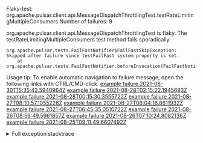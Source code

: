         
Flaky-test: org.apache.pulsar.client.api.MessageDispatchThrottlingTest.testRateLimitingMultipleConsumers
Number of failures: 9

org.apache.pulsar.client.api.MessageDispatchThrottlingTest is flaky. The testRateLimitingMultipleConsumers test method fails sporadically.

```
org.apache.pulsar.tests.FailFastNotifier$FailFastSkipException: Skipped after failure since testFailFast system property is set.
	at org.apache.pulsar.tests.FailFastNotifier.beforeInvocation(FailFastNotifier.java:88)

```

Usage tip: To enable automatic navigation to failure message, open the following links with CTRL/CMD-click.
[example failure 2021-08-30T15:35:43.5940964Z](https://github.com/apache/pulsar/runs/3463119398?check_suite_focus=true#step:9:4025)
[example failure 2021-08-28T02:15:22.1945693Z](https://github.com/apache/pulsar/runs/3448473880?check_suite_focus=true#step:9:3022)
[example failure 2021-08-28T00:15:30.3555722Z](https://github.com/apache/pulsar/runs/3447917315?check_suite_focus=true#step:9:2390)
[example failure 2021-08-27T08:10:57.1055226Z](https://github.com/apache/pulsar/runs/3440980370?check_suite_focus=true#step:9:3089)
[example failure 2021-08-27T08:04:16.8611932Z](https://github.com/apache/pulsar/runs/3440855241?check_suite_focus=true#step:9:3014)
[example failure 2021-08-27T06:45:35.0510722Z](https://github.com/apache/pulsar/runs/3440411158?check_suite_focus=true#step:9:3015)
[example failure 2021-08-26T08:59:49.5961857Z](https://github.com/apache/pulsar/runs/3430539961?check_suite_focus=true#step:9:3724)
[example failure 2021-08-26T07:10:24.8082136Z](https://github.com/apache/pulsar/runs/3429892136?check_suite_focus=true#step:9:3076)
[example failure 2021-08-25T09:11:49.6607492Z](https://github.com/apache/pulsar/runs/3420085427?check_suite_focus=true#step:10:2982)


<details>
<summary>Full exception stacktrace</summary>
<code><pre>
org.apache.pulsar.tests.FailFastNotifier$FailFastSkipException: Skipped after failure since testFailFast system property is set.
	at org.apache.pulsar.tests.FailFastNotifier.beforeInvocation(FailFastNotifier.java:88)

</pre></code>
</details>

